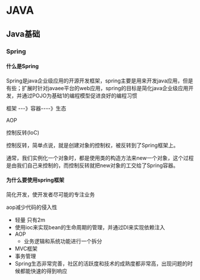 # JAVA

## Java基础

### Spring

#### 什么是Spring

Spring是java企业级应用的开源开发框架，spring主要是用来开发java应用，但是有些；扩展时针对javaee平台的web应用，spring的目标是简化java企业级应用开发，并通过POJO为基础1的编程模型促进良好的编程习惯

框架 ---》容器----》生态

AOP

控制反转(IoC)

控制反转，简单点说，就是创建对象的控制权，被反转到了Spring框架上。

通常，我们实例化一个对象时，都是使用类的构造方法来new一个对象，这个过程是由我们自己来控制的，而控制反转就把new对象的工交给了Spring容器。



#### 为什么要使用spring框架

简化开发，使开发者尽可能的专注业务

aop减少代码的侵入性

- 轻量 只有2m
- 使用ioc来实现bean的生命周期的管理，并通过DI来实现依赖注入
- AOP
  - 业务逻辑和系统功能进行一个拆分
- MVC框架
- 事务管理
- Spring生态非常完善，社区的活跃度和技术的成熟度都非常高，出现问题的时候都能快速的得到响应 